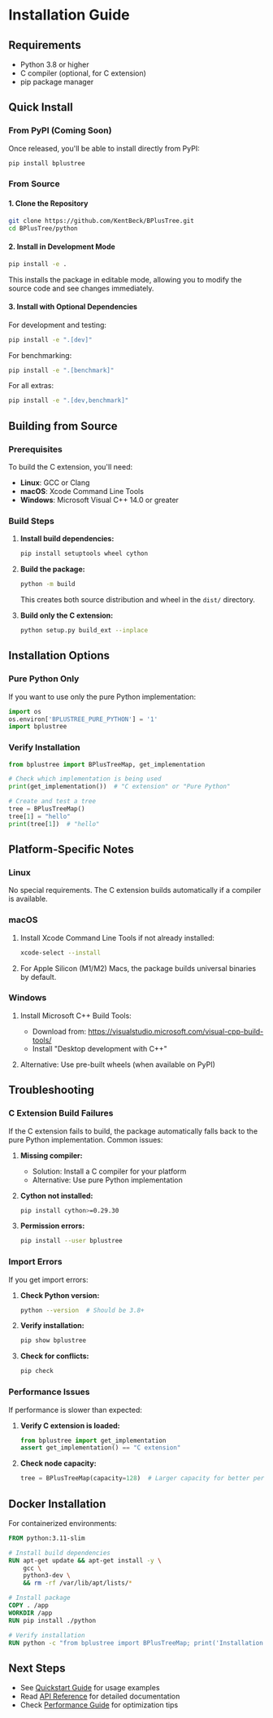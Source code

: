# Installation Guide

## Requirements

- Python 3.8 or higher
- C compiler (optional, for C extension)
- pip package manager

## Quick Install

### From PyPI (Coming Soon)

Once released, you'll be able to install directly from PyPI:

```bash
pip install bplustree
```

### From Source

#### 1. Clone the Repository

```bash
git clone https://github.com/KentBeck/BPlusTree.git
cd BPlusTree/python
```

#### 2. Install in Development Mode

```bash
pip install -e .
```

This installs the package in editable mode, allowing you to modify the source code and see changes immediately.

#### 3. Install with Optional Dependencies

For development and testing:

```bash
pip install -e ".[dev]"
```

For benchmarking:

```bash
pip install -e ".[benchmark]"
```

For all extras:

```bash
pip install -e ".[dev,benchmark]"
```

## Building from Source

### Prerequisites

To build the C extension, you'll need:

- **Linux**: GCC or Clang
- **macOS**: Xcode Command Line Tools
- **Windows**: Microsoft Visual C++ 14.0 or greater

### Build Steps

1. **Install build dependencies:**

   ```bash
   pip install setuptools wheel cython
   ```

2. **Build the package:**

   ```bash
   python -m build
   ```

   This creates both source distribution and wheel in the `dist/` directory.

3. **Build only the C extension:**
   ```bash
   python setup.py build_ext --inplace
   ```

## Installation Options

### Pure Python Only

If you want to use only the pure Python implementation:

```python
import os
os.environ['BPLUSTREE_PURE_PYTHON'] = '1'
import bplustree
```

### Verify Installation

```python
from bplustree import BPlusTreeMap, get_implementation

# Check which implementation is being used
print(get_implementation())  # "C extension" or "Pure Python"

# Create and test a tree
tree = BPlusTreeMap()
tree[1] = "hello"
print(tree[1])  # "hello"
```

## Platform-Specific Notes

### Linux

No special requirements. The C extension builds automatically if a compiler is available.

### macOS

1. Install Xcode Command Line Tools if not already installed:

   ```bash
   xcode-select --install
   ```

2. For Apple Silicon (M1/M2) Macs, the package builds universal binaries by default.

### Windows

1. Install Microsoft C++ Build Tools:

   - Download from: https://visualstudio.microsoft.com/visual-cpp-build-tools/
   - Install "Desktop development with C++"

2. Alternative: Use pre-built wheels (when available on PyPI)

## Troubleshooting

### C Extension Build Failures

If the C extension fails to build, the package automatically falls back to the pure Python implementation. Common issues:

1. **Missing compiler:**

   - Solution: Install a C compiler for your platform
   - Alternative: Use pure Python implementation

2. **Cython not installed:**

   ```bash
   pip install cython>=0.29.30
   ```

3. **Permission errors:**
   ```bash
   pip install --user bplustree
   ```

### Import Errors

If you get import errors:

1. **Check Python version:**

   ```bash
   python --version  # Should be 3.8+
   ```

2. **Verify installation:**

   ```bash
   pip show bplustree
   ```

3. **Check for conflicts:**
   ```bash
   pip check
   ```

### Performance Issues

If performance is slower than expected:

1. **Verify C extension is loaded:**

   ```python
   from bplustree import get_implementation
   assert get_implementation() == "C extension"
   ```

2. **Check node capacity:**
   ```python
   tree = BPlusTreeMap(capacity=128)  # Larger capacity for better performance
   ```

## Docker Installation

For containerized environments:

```dockerfile
FROM python:3.11-slim

# Install build dependencies
RUN apt-get update && apt-get install -y \
    gcc \
    python3-dev \
    && rm -rf /var/lib/apt/lists/*

# Install package
COPY . /app
WORKDIR /app
RUN pip install ./python

# Verify installation
RUN python -c "from bplustree import BPlusTreeMap; print('Installation successful')"
```

## Next Steps

- See [Quickstart Guide](quickstart.md) for usage examples
- Read [API Reference](api_reference.md) for detailed documentation
- Check [Performance Guide](performance_guide.md) for optimization tips
